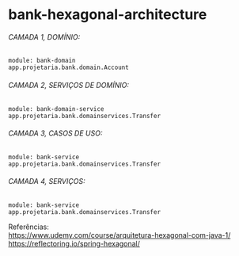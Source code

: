 # bank-hexagonal-architecture

<h6>CAMADA 1, DOMÍNIO:</h6>

    module: bank-domain
    app.projetaria.bank.domain.Account

<h6>CAMADA 2, SERVIÇOS DE DOMÍNIO:</h6>

    module: bank-domain-service
    app.projetaria.bank.domainservices.Transfer

<h6>CAMADA 3, CASOS DE USO:</h6>

    module: bank-service
    app.projetaria.bank.domainservices.Transfer

<h6>CAMADA 4, SERVIÇOS:</h6>

    module: bank-service
    app.projetaria.bank.domainservices.Transfer

Referências: <br>
https://www.udemy.com/course/arquitetura-hexagonal-com-java-1/ <br>
https://reflectoring.io/spring-hexagonal/
